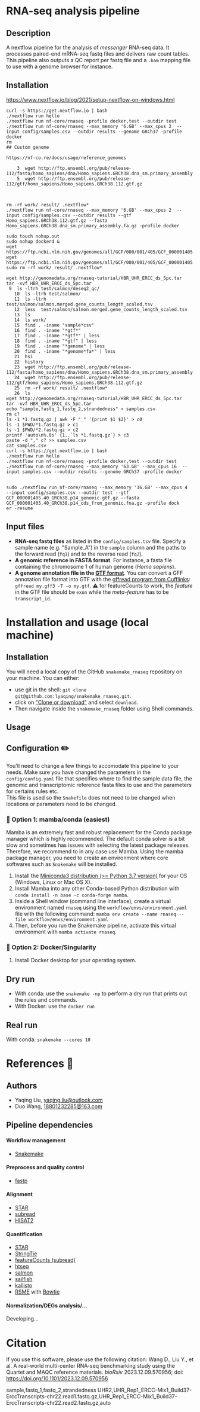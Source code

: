 # RNA-seq analysis pipeline

## Description
A nextflow pipeline for the analysis of _messenger_ RNA-seq data. It processes paired-end mRNA-seq fastq files and delivers raw count tables. This pipeline also outputs a QC report per fastq file and a `.bam` mapping file to use with a genome browser for instance.

## Installation
https://www.nextflow.io/blog/2021/setup-nextflow-on-windows.html
```
curl -s https://get.nextflow.io | bash
./nextflow run hello
./nextflow run nf-core/rnaseq -profile docker,test --outdir test
./nextflow run nf-core/rnaseq --max_memory '6.GB' --max_cpus 2  --input config/samples.csv --outdir results --genome GRCh37 -profile docker
rm 
## Custom genome

https://nf-co.re/docs/usage/reference_genomes

    3  wget http://ftp.ensembl.org/pub/release-112/fasta/homo_sapiens/dna/Homo_sapiens.GRCh38.dna_sm.primary_assembly.fa.gz
    5  wget http://ftp.ensembl.org/pub/release-112/gtf/homo_sapiens/Homo_sapiens.GRCh38.112.gtf.gz



rm -rf work/ result/ .nextflow*
./nextflow run nf-core/rnaseq --max_memory '6.GB' --max_cpus 2  --input config/samples.csv --outdir results --gtf Homo_sapiens.GRCh38.112.gtf.gz --fasta Homo_sapiens.GRCh38.dna_sm.primary_assembly.fa.gz -profile docker 

sudo touch nohup.out
sudo nohup dockerd &
wget https://ftp.ncbi.nlm.nih.gov/genomes/all/GCF/000/001/405/GCF_000001405.40_GRCh38.p14/GCF_000001405.40_GRCh38.p14_genomic.gtf.gz
wget https://ftp.ncbi.nlm.nih.gov/genomes/all/GCF/000/001/405/GCF_000001405.40_GRCh38.p14/GCF_000001405.40_GRCh38.p14_cds_from_genomic.fna.gz
sudo rm -rf work/ result/ .nextflow*

wget http://genomedata.org/rnaseq-tutorial/HBR_UHR_ERCC_ds_5pc.tar
tar -xvf HBR_UHR_ERCC_ds_5pc.tar
 9  ls -ltrh test/salmon/deseq2_qc/
   10  ls -ltrh test/salmon/
   11  ls -ltrh test/salmon/salmon.merged.gene_counts_length_scaled.tsv
   12  less  test/salmon/salmon.merged.gene_counts_length_scaled.tsv
   13  ls
   14  ls work/
   15  find . -iname "sample*csv"
   16  find . -iname "*gtf*"
   17  find . -iname "*gtf*" | less
   18  find . -iname "*gtf" | less
   19  find . -iname "*genome" | less
   20  find . -iname "*genome*fa*" | less
   21  hsi
   22  history 
   23  wget http://ftp.ensembl.org/pub/release-112/fasta/homo_sapiens/dna/Homo_sapiens.GRCh38.dna_sm.primary_assembly.fa.gz
   24  wget http://ftp.ensembl.org/pub/release-112/gtf/homo_sapiens/Homo_sapiens.GRCh38.112.gtf.gz
   25  rm -rf work/ result/ .nextflow*
   26  ls
wget http://genomedata.org/rnaseq-tutorial/HBR_UHR_ERCC_ds_5pc.tar
tar -xvf HBR_UHR_ERCC_ds_5pc.tar
echo "sample,fastq_1,fastq_2,strandedness" > samples.csv
rm c?
ls -1 *1.fastq.gz | awk -F "_" '{print $1 $2}' > c0
ls -1 $PWD/*1.fastq.gz > c1
ls -1 $PWD/*2.fastq.gz > c2
printf 'auto\n%.0s' {1..`ls *1.fastq.gz`} > c3
paste -d "," c? >> samples.csv
cat samples.csv
curl -s https://get.nextflow.io | bash
./nextflow run hello
./nextflow run nf-core/rnaseq -profile docker,test --outdir test
./nextflow run nf-core/rnaseq --max_memory '63.GB' --max_cpus 16  --input samples.csv --outdir results --genome GRCh37 -profile docker


sudo ./nextflow run nf-core/rnaseq --max_memory '16.GB' --max_cpus 4  --input config/samples.csv --outdir test --gtf GCF_000001405.40_GRCh38.p14_genomic.gtf.gz --fasta GCF_000001405.40_GRCh38.p14_cds_from_genomic.fna.gz -profile dock
er -resume
```

## Input files
* __RNA-seq fastq files__ as listed in the `config/samples.tsv` file. Specify a sample name (e.g. "Sample_A") in the `sample` column and the paths to the forward read (`fq1`) and to the reverse read (`fq2`).
* __A genomic reference in FASTA format__. For instance, a fasta file containing the chromosome 1 of human genome (*Homo sapiens*).
* __A genome annotation file in the [GTF format](https://useast.ensembl.org/info/website/upload/gff.html)__. You can convert a GFF annotation file format into GTF with the [gffread program from Cufflinks](http://ccb.jhu.edu/software/stringtie/gff.shtml): `gffread my.gff3 -T -o my.gtf`. :warning: for featureCounts to work, the _feature_ in the GTF file should be `exon` while the _meta-feature_ has to be `transcript_id`. 


# Installation and usage (local machine)

## Installation

You will need a local copy of the GitHub `snakemake_rnaseq` repository on your machine. You can either:
- use git in the shell: `git clone git@github.com:lyaqing/snakemake_rnaseq.git`.
- click on ["Clone or download"](https://github.com/lyaqing/snakemake_rnaseq/archive/master.zip) and select `download`.
- Then navigate inside the `snakemake_rnaseq` folder using Shell commands.

## Usage 

## Configuration :pencil2:
You'll need to change a few things to accomodate this pipeline to your needs. Make sure you have changed the parameters in the `config/config.yaml` file that specifies where to find the sample data file, the genomic and transcriptomic reference fasta files to use and the parameters for certains rules etc.    
This file is used so the `Snakefile` does not need to be changed when locations or parameters need to be changed.

### :round_pushpin: Option 1: mamba/conda (easiest)
Mamba is an extremely fast and robust replacement for the Conda package manager which is highly recommended. The default conda solver is a bit slow and sometimes has issues with selecting the latest package releases. Therefore, we recommend to in any case use Mamba.
Using the mamba package manager, you need to create an environment where core softwares such as `Snakemake` will be installed.
1. Install the [Miniconda3 distribution (>= Python 3.7 version)](https://docs.conda.io/en/latest/miniconda.html) for your OS (Windows, Linux or Mac OS X).
2. Install Mamba into any other Conda-based Python distribution with `conda install -n base -c conda-forge mamba`.
3. Inside a Shell window (command line interface), create a virtual environment named `rnaseq` using the `workflow/envs/environment.yaml` file with the following command: `mamba env create --name rnaseq --file workflow/envs/environment.yaml`
4. Then, before you run the Snakemake pipeline, activate this virtual environment with `mamba activate rnaseq`.


### :whale: Option 2: Docker/Singularity
1. Install Docker desktop for your operating system.


## Dry run
- With conda: use the `snakemake -np` to perform a dry run that prints out the rules and commands.
- With Docker: use the `docker run ` 

## Real run
With conda: `snakemake --cores 10`


# References :green_book:

## Authors
- Yaqing Liu, yaqing.liu@outlook.com
- Duo Wang, 18801232285@163.com


## Pipeline dependencies
#### Workflow management
* [Snakemake](https://snakemake.readthedocs.io/en/stable/)
#### Preprocess and quality control
* [fastp](https://github.com/OpenGene/fastp)
#### Alignment
* [STAR](https://github.com/alexdobin/STAR)
* [subread](http://subread.sourceforge.net/)
* [HISAT2](https://daehwankimlab.github.io/hisat2/)
#### Quantification
* [STAR](https://github.com/alexdobin/STAR)
* [StringTie](https://ccb.jhu.edu/software/stringtie/)
* [featureCounts (subread)](http://subread.sourceforge.net/)
* [htseq](https://htseq.readthedocs.io/en/latest/)
* [salmon](https://github.com/COMBINE-lab/salmon)
* [sailfish](https://sailfish.readthedocs.io/en/master/sailfish.html)
* [kallisto](https://github.com/pachterlab/kallisto)
* [RSME](https://github.com/deweylab/RSEM) with [Bowtie](https://bowtie-bio.sourceforge.net/index.shtml)
#### Normalization/DEGs analysis/...
Developing...

# Citation
If you use this software, please use the following citation:
Wang D., Liu Y., et al. A real-world multi-center RNA-seq benchmarking study using the Quartet
and MAQC reference materials. *bioRxiv* 2023.12.09.570956; doi: https://doi.org/10.1101/2023.12.09.570956


sample,fastq_1,fastq_2,strandedness
UHR2,UHR_Rep1_ERCC-Mix1_Build37-ErccTranscripts-chr22.read1.fastq.gz,UHR_Rep1_ERCC-Mix1_Build37-ErccTranscripts-chr22.read2.fastq.gz,auto



